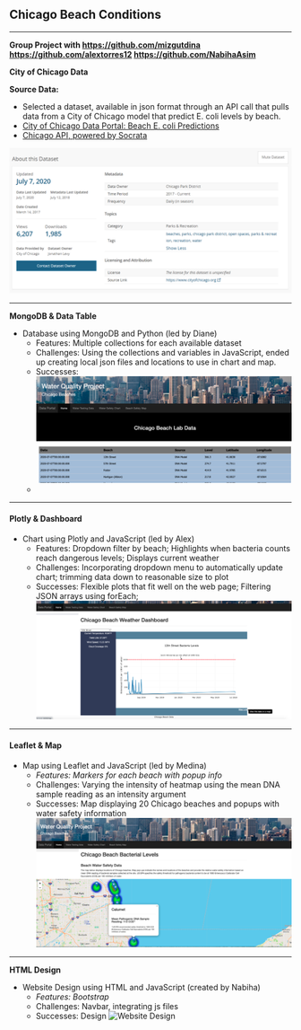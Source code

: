## Chicago Beach Conditions

---
**Group Project with https://github.com/mizgutdina https://github.com/alextorres12 https://github.com/NabihaAsim**

**City of Chicago Data**

**Source Data:**

* Selected a dataset, available in json format through an API call that pulls data from a City of Chicago model that predict E. coli levels by beach.
* [City of Chicago Data Portal: Beach E. coli Predictions](https://data.cityofchicago.org/Parks-Recreation/Beach-E-coli-Predictions/xvsz-3xcj)
* [Chicago API, powered by Socrata](https://dev.socrata.com/foundry/data.cityofchicago.org/xvsz-3xcj)

![Chicago Data Portal | Beach E. coli Predictions](Images/predictions_dataset.png)

---

**MongoDB & Data Table**

* Database using MongoDB and Python (led by Diane)
  * Features: Multiple collections for each available dataset
  * Challenges: Using the collections and variables in JavaScript, ended up creating local json files and locations to use in chart and map.
  * Successes:
    ![MongoDB](Images/data_table.png)
  *

---

#### **Plotly & Dashboard**

* Chart using Plotly and JavaScript (led by Alex)
  * Features: Dropdown filter by beach; Highlights when bacteria counts reach dangerous levels; Displays current weather
  * Challenges: Incorporating dropdown menu to automatically update chart; trimming data down to reasonable size to plot
  * Successes: Flexible plots that fit well on the web page; Filtering JSON arrays using forEach;  
    ![Plotly Dashboard](Images/dashboard_weather_tooltip.png)

---

#### **Leaflet & Map**

* Map using Leaflet and JavaScript (led by Medina)
  * *Features: Markers for each beach with popup info*
  * Challenges: Varying the intensity of heatmap using the mean DNA sample reading as an intensity argument
  * Successes: Map displaying 20 Chicago beaches and popups with water safety information 
    ![Leaflet Map](Images/map.png)

---

**HTML Design**

* Website Design using HTML and JavaScript (created by Nabiha)
  * *Features: Bootstrap*
  * Challenges: Navbar, integrating js files 
  * Successes: Design
    ![Website Design](Images/website.png)
